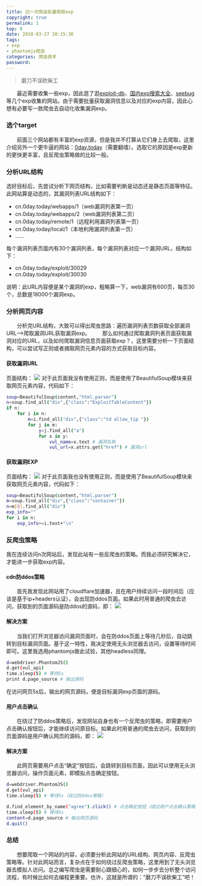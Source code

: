 ```yaml
---
title: 记一次爬虫批量爬取exp
copyright: true
permalink: 1
top: 0
date: 2018-03-27 10:15:36
tags:
- exp
- phantomjs爬虫
categories: 爬虫技术
password:
---
```

<blockquote class="blockquote-center">磨刀不误砍柴工</blockquote>

　　最近需要收集一些exp，因此逛了逛[exploit-db](https://www.exploit-db.com/)、[国内exp搜索大全](http://expku.com/)、[seebug](https://www.seebug.org/)等几个exp收集的网站。由于需要批量获取漏洞信息以及对应的exp内容，因此心想有必要写一款爬虫去自动化收集漏洞exp。
<!-- more -->
### 选个target
　　前面三个网站都有丰富的exp资源，但是我并不打算从它们身上去爬取，这里介绍另外一个更牛逼的网站：[0day.today](https://cn.0day.today/)（需要翻墙）。选取它的原因是exp更新的更快更丰富，且反爬虫策略做的比较一般。

### 分析URL结构
选好目标后，先尝试分析下网页结构，比如需要判断是动态还是静态页面等特征。此网站算是动态的，其漏洞列表URL结构如下：
* cn.0day.today/webapps/1（web漏洞列表第一页）
* cn.0day.today/webapps/2（web漏洞列表第二页）
* cn.0day.today/remote/1（远程利用漏洞列表第一页）
* cn.0day.today/local/1（本地利用漏洞列表第一页）
* ......

每个漏洞列表页面内有30个漏洞列表，每个漏洞列表对应一个漏洞URL，结构如下：
* cn.0day.today/exploit/30029
* cn.0day.today/exploit/30030

说明：此URL内容便是某个漏洞的exp，粗略算一下，web漏洞有600页，每页30个，总数是18000个漏洞exp。

### 分析网页内容
　　分析完URL结构，大致可以得出爬虫思路：遍历漏洞列表页数获取全部漏洞URL-->爬取漏洞URL获取漏洞exp。
　　那么如何通过爬取漏洞列表页面获取漏洞对应的URL，以及如何爬取漏洞信息页面获取exp？，这里需要分析一下页面结构，可以尝试写正则或者摘取网页元素内容的方式获取目标内容。

#### 获取漏洞URL
页面结构：
![](/upload_image/20180327/3.png)
对于此页面我没有使用正则，而是使用了BeautifulSoup模块来获取网页元素内容，代码如下：
```bash
soup=BeautifulSoup(content,"html.parser")
n=soup.find_all("div",{"class":"ExploitTableContent"})
if n:
    for i in n:
        m=i.find_all("div",{"class":"td allow_tip "})
        for j in m:
            y=j.find_all("a")
            for x in y:
                vul_name=x.text # 漏洞名称
                vul_url=x.attrs.get("href") # 漏洞url
```
#### 获取漏洞EXP
页面结构：
![](/upload_image/20180327/4.png)
对于此页面我也没有使用正则，而是使用了BeautifulSoup模块来获取网页元素内容，代码如下：
```bash
soup=BeautifulSoup(content,"html.parser")
m=soup.find_all("div",{"class":"container"})
n=m[0].find_all("div")
exp_info=""
for i in n:
    exp_info+=i.text+"\n"
```

### 反爬虫策略
我在连续访问n次网站后，发现此站有一些反爬虫的策略。而我必须研究解决它，才能进一步获取exp内容。
#### cdn防ddos策略
　　首先我发现此网站用了cloudflare加速器，且在用户持续访问一段时间后（应该是基于ip+headers认证），会出现防ddos页面。如果此时用普通的爬虫去访问，获取到的页面源码是防ddos的源码，即：
![](/upload_image/20180327/1.png)

#### 解决方案
　　当我们打开浏览器访问漏洞页面时，会在防ddos页面上等待几秒后，自动跳转到目标漏洞页面。基于这一特性，我决定使用无头浏览器去访问，设置等待时间即可。这里我选用phantomjs做此试验，其他headless同理。
```bash
d=webdriver.PhantomJS()
d.get(vul_api)
time.sleep(5) # 等待5s
print d.page_source # 输出源码
```
在访问网页5s后，输出的网页源码，便是目标漏洞exp页面的源码。

#### 用户点击确认
　　在绕过了防ddos策略后，发现网站自身也有一个反爬虫的策略，即需要用户点击确认按钮后，才能继续访问原目标。如果此时用普通的爬虫去访问，获取到的页面源码是用户确认网页的源码，即：
![](/upload_image/20180327/2.png)

#### 解决方案
　　此网页需要用户点击“确定”按钮后，会跳转到目标页面，因此可以使用无头浏览器访问，操作页面元素，即模拟点击确定按钮。
```bash
d=webdriver.PhantomJS()
d.get(vul_api)
time.sleep(5) # 等待5s（绕过防ddos策略）

d.find_element_by_name("agree").click() # 点击确定按钮（绕过用户点击确认策略）
time.sleep(5) # 等待5s
content=d.page_source # 输出网页源码
d.quit()
```

### 总结
　　想要爬取一个网站的内容，必须要分析此网站的URL结构、网页内容、反爬虫策略等。针对此网站而言，复杂点在于如何绕过反爬虫策略，这里用到了无头浏览器去模拟人访问。总之编写爬虫是需要耐心跟细心的，如何一步步去分析整个访问流程，有时候比如何去编程更重要。也许，这就是所谓的：“磨刀不误砍柴工”吧！





